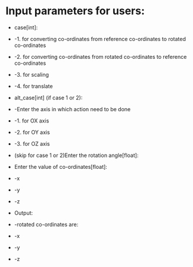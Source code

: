 # Input parameters for users:

* case[int]:
* -1. for converting co-ordinates from reference co-ordinates to rotated co-ordinates
* -2. for converting co-ordinates from rotated co-ordinates to reference co-ordinates
* -3. for scaling
* -4. for translate


* alt_case[int] (if case 1 or 2):
* -Enter the axis in which action need to be done
* -1. for OX axis
* -2. for OY axis
* -3. for OZ axis


* (skip for case 1 or 2)Enter the rotation angle[float]:

* Enter the value of co-ordinates[float]:
* -x
* -y
* -z


* Output:
* -rotated co-ordinates are:
* -x
* -y
* -z




    

